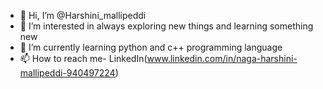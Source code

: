 - 👋 Hi, I’m @Harshini_mallipeddi
- 👀 I’m interested in always exploring new things and learning something new
- 🌱 I’m currently learning python and c++  programming language
- 📫 How to reach me- LinkedIn(www.linkedin.com/in/naga-harshini-mallipeddi-940497224)

<!---
Harshinimallipeddi/Harshinimallipeddi is a ✨ special ✨ repository because its `README.md` (this file) appears on your GitHub profile.
You can click the Preview link to take a look at your changes.
--->
